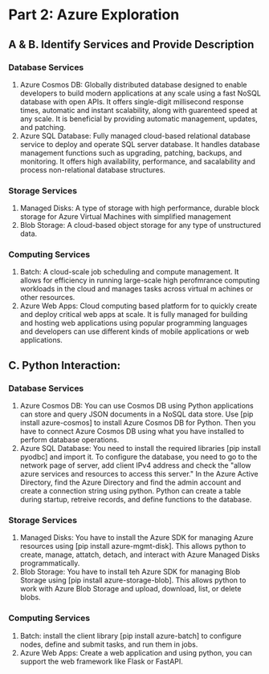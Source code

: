 # Part 2: Azure Exploration

## A & B. Identify Services and Provide Description 
### Database Services
1. Azure Cosmos DB: Globally distributed database designed to enable developers to build modern applications at any scale using a fast NoSQL database with open APIs. It offers single-digit millisecond response times, automatic and instant scalability, along with guarenteed speed at any scale. It is beneficial by providing automatic management, updates, and patching.
2. Azure SQL Database: Fully managed cloud-based relational database service to deploy and operate SQL server database. It handles database management functions such as upgrading, patching, backups, and monitoring. It offers high availability, performance, and sacalability and process non-relational database structures. 

### Storage Services
1. Managed Disks: A type of storage with high performance, durable block storage for Azure Virtual Machines with simplified management
2. Blob Storage: A cloud-based object storage for any type of unstructured data.

### Computing Services
1. Batch: A cloud-scale job scheduling and compute management. It allows for efficiency in running large-scale high perofmrance computing workloads in the cloud and manages tasks across virtual m achines or other resources.
2. Azure Web Apps: Cloud computing based platform for to quickly create and deploy critical web apps at scale. It is fully managed for building and hosting web applications using popular programming languages and developers can use different kinds of mobile applications or web applications.

## C. Python Interaction: 
### Database Services
1. Azure Cosmos DB: You can use Cosmos DB using Python applications can store and query JSON documents in a NoSQL data store. Use [pip install azure-cosmos] to install Azure Cosmos DB for Python. Then you have to connect Azure Cosmos DB using what you have installed to perform database operations. 
2. Azure SQL Database: You need to install the required libraries [pip install pyodbc] and import it. To configure the database, you need to go to the network page of server, add client IPv4 address and check the "allow azure services and resources to access this server." In the Azure Active Directory, find the Azure Directory and find the admin account and create a connection string using python. Python can create a table during startup, retreive records, and define functions to the database. 

### Storage Services
1. Managed Disks: You have to install the Azure SDK for managing Azure resources using [pip install azure-mgmt-disk]. This allows python to create, manage, attatch, detach, and interact with Azure Managed Disks programmatically. 
2. Blob Storage: You have to install teh Azure SDK for managing Blob Storage using [pip install azure-storage-blob]. This allows python to work with Azure Blob Storage and upload, download, list, or delete blobs. 

### Computing Services
1. Batch: install the client library [pip install azure-batch] to configure nodes, define and submit tasks, and run them in jobs. 
2. Azure Web Apps: Create a web application and using python, you can support the web framework like Flask or FastAPI. 